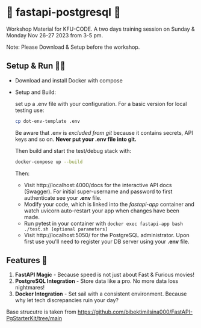 # 🚀  fastapi-postgresql 🎉

Workshop Material for KFU-CODE.
A two days training session on Sunday & Monday Nov 26-27 2023 from 3-5 pm. 

Note: Please Download & Setup before the workshop.

## Setup & Run 🏃‍♂️

- Download and install Docker with compose

-   Setup and Build:

    set up a .env file with your configuration.  For a basic version for local testing use:  
    ```bash
    cp dot-env-template .env
    ```
    Be aware that .env is *excluded from git* because it contains secrets, API keys and so on.  **Never put your .env file into git.**

    Then build and start the test/debug stack with:
    ```bash
    docker-compose up --build
    ```

    Then:
    - Visit http://localhost:4000/docs for the interactive API docs (Swagger). For initial super-username and password to first authenticate see your **.env** file.
    - Modify your code, which is linked into the *fastapi-app* container and watch uvicorn auto-restart your app when changes have been made.
    - Run pytest in your container with `docker exec fastapi-app bash ./test.sh [optional parameters]`
    - Visit http://localhost:5050/ for the PostgreSQL administrator. Upon first use you'll need to register your DB server using your **.env** file.

## Features 🌈

1. **FastAPI Magic** - Because speed is not just about Fast & Furious movies!
2. **PostgreSQL Integration** - Store data like a pro. No more data loss nightmares!
3. **Docker Integration** - Set sail with a consistent environment. Because why let tech discrepancies ruin your day?

Base strucutre is taken from https://github.com/bibektimilsina000/FastAPI-PgStarterKit/tree/main

